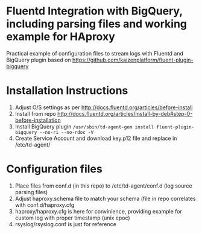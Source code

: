 # Fluentd Integration with BigQuery, including parsing files and working example for HAproxy
Practical example of configuration files to stream logs with Fluentd and BigQuery plugin based on https://github.com/kaizenplatform/fluent-plugin-bigquery

# Installation Instructions
1. Adjust O/S settings as per http://docs.fluentd.org/articles/before-install
2. Install from repo http://docs.fluentd.org/articles/install-by-deb#step-0-before-installation
3. Install BigQuery plugin `/usr/sbin/td-agent-gem install fluent-plugin-bigquery --no-ri --no-rdoc -V`
4. Create Service Account and download key.p12 file and replace in /etc/td-agent/

# Configuration files
1. Place files from conf.d (in this repo) to /etc/td-agent/conf.d (log source parsing files) 
2. Adjust haproxy.schema file to match your schema (file in repo correlates with conf.d/haproxy.cfg
3. haproxy/haproxy.cfg is here for convinience, providing example for custom log with proper timestamp (unix epoc)
4. rsyslog/rsyslog.conf is just for reference
